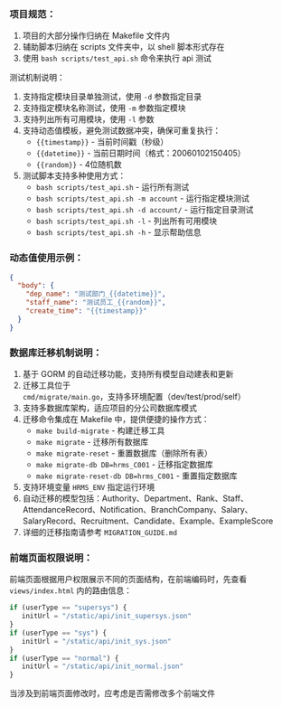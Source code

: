### 项目规范：
1. 项目的大部分操作归纳在 Makefile 文件内
2. 辅助脚本归纳在 scripts 文件夹中，以 shell 脚本形式存在
3. 使用 `bash scripts/test_api.sh` 命令来执行 api 测试

测试机制说明：
1. 支持指定模块目录单独测试，使用 `-d` 参数指定目录
2. 支持指定模块名称测试，使用 `-m` 参数指定模块
3. 支持列出所有可用模块，使用 `-l` 参数
4. 支持动态值模板，避免测试数据冲突，确保可重复执行：
   - `{{timestamp}}` - 当前时间戳（秒级）
   - `{{datetime}}` - 当前日期时间（格式：20060102150405）
   - `{{random}}` - 4位随机数
5. 测试脚本支持多种使用方式：
   - `bash scripts/test_api.sh` - 运行所有测试
   - `bash scripts/test_api.sh -m account` - 运行指定模块测试
   - `bash scripts/test_api.sh -d account/` - 运行指定目录测试
   - `bash scripts/test_api.sh -l` - 列出所有可用模块
   - `bash scripts/test_api.sh -h` - 显示帮助信息

### 动态值使用示例：
```json
{
  "body": {
    "dep_name": "测试部门_{{datetime}}",
    "staff_name": "测试员工_{{random}}",
    "create_time": "{{timestamp}}"
  }
}
```

### 数据库迁移机制说明：
1. 基于 GORM 的自动迁移功能，支持所有模型自动建表和更新
2. 迁移工具位于 `cmd/migrate/main.go`，支持多环境配置（dev/test/prod/self）
3. 支持多数据库架构，适应项目的分公司数据库模式
4. 迁移命令集成在 Makefile 中，提供便捷的操作方式：
   - `make build-migrate` - 构建迁移工具
   - `make migrate` - 迁移所有数据库
   - `make migrate-reset` - 重置数据库（删除所有表）
   - `make migrate-db DB=hrms_C001` - 迁移指定数据库
   - `make migrate-reset-db DB=hrms_C001` - 重置指定数据库
5. 支持环境变量 `HRMS_ENV` 指定运行环境
6. 自动迁移的模型包括：Authority、Department、Rank、Staff、AttendanceRecord、Notification、BranchCompany、Salary、SalaryRecord、Recruitment、Candidate、Example、ExampleScore
7. 详细的迁移指南请参考 `MIGRATION_GUIDE.md`

### 前端页面权限说明：
前端页面根据用户权限展示不同的页面结构，在前端编码时，先查看 `views/index.html` 内的路由信息：

```javaScript
if (userType == "supersys") {
   initUrl = "/static/api/init_supersys.json"
}
if (userType == "sys") {
   initUrl = "/static/api/init_sys.json"
}
if (userType == "normal") {
   initUrl = "/static/api/init_normal.json"
}
```

当涉及到前端页面修改时，应考虑是否需修改多个前端文件
